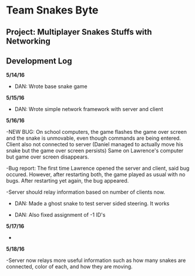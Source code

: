 <h1>Team Snakes Byte</h1>

<h2>Project: Multiplayer Snakes Stuffs with Networking</h2>

<h2>Development Log</h2>

<b>5/14/16</b>

- DAN: Wrote base snake game

<b>5/15/16</b>

- DAN: Wrote simple network framework with server and client

<b>5/16/16</b>

-NEW BUG: On school computers, the game flashes the game over screen and the snake is unmovable, even though commands are being entered. Client also not connected to server (Daniel managed to actually move his snake but the game over screen persists) Same on Lawrence's computer but game over screen disappears.

-Bug report: The first time Lawrence opened the server and client, said bug occured. However, after restarting both, the game played as usual with no bugs. After restarting yet again, the bug appeared.

-Server should relay information based on number of clients now.

- DAN: Made a ghost snake to test server sided steering. It works

- DAN: Also fixed assignment of -1 ID's

<b>5/17/16</b>

-

<b>5/18/16</b>

-Server now relays more useful information such as how many snakes are connected, color of each, and how they are moving.
